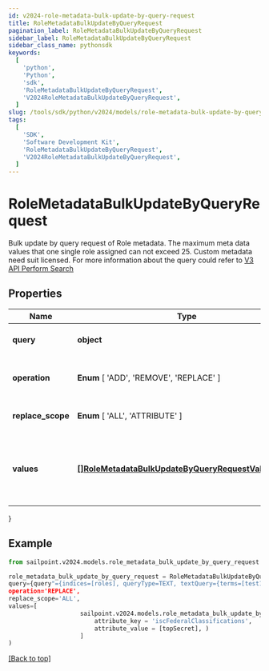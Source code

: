 ```yaml
---
id: v2024-role-metadata-bulk-update-by-query-request
title: RoleMetadataBulkUpdateByQueryRequest
pagination_label: RoleMetadataBulkUpdateByQueryRequest
sidebar_label: RoleMetadataBulkUpdateByQueryRequest
sidebar_class_name: pythonsdk
keywords:
  [
    'python',
    'Python',
    'sdk',
    'RoleMetadataBulkUpdateByQueryRequest',
    'V2024RoleMetadataBulkUpdateByQueryRequest',
  ]
slug: /tools/sdk/python/v2024/models/role-metadata-bulk-update-by-query-request
tags:
  [
    'SDK',
    'Software Development Kit',
    'RoleMetadataBulkUpdateByQueryRequest',
    'V2024RoleMetadataBulkUpdateByQueryRequest',
  ]
---
```


# RoleMetadataBulkUpdateByQueryRequest

Bulk update by query request of Role metadata. The maximum meta data values that one single role assigned can not exceed 25. Custom metadata need suit licensed. For more information about the query could refer to [V3 API Perform Search](https://developer.sailpoint.com/docs/api/v3/search-post)

## Properties

| Name | Type | Description | Notes |
| --- | --- | --- | --- |
| **query** | **object** | query the identities to be updated | [required] |
| **operation** | **Enum** [ 'ADD', 'REMOVE', 'REPLACE' ] | The operation to be performed | [required] |
| **replace_scope** | **Enum** [ 'ALL', 'ATTRIBUTE' ] | The choice of update scope. | [optional] |
| **values** | [**[]RoleMetadataBulkUpdateByQueryRequestValuesInner**](role-metadata-bulk-update-by-query-request-values-inner) | The metadata to be updated, including attribute key and value. | [required] |

}

## Example

```python
from sailpoint.v2024.models.role_metadata_bulk_update_by_query_request import RoleMetadataBulkUpdateByQueryRequest

role_metadata_bulk_update_by_query_request = RoleMetadataBulkUpdateByQueryRequest(
query={query"={indices=[roles], queryType=TEXT, textQuery={terms=[test123], fields=[id], matchAny=false, contains=true}, includeNested=false}},
operation='REPLACE',
replace_scope='ALL',
values=[
                    sailpoint.v2024.models.role_metadata_bulk_update_by_query_request_values_inner.RoleMetadataBulkUpdateByQueryRequest_values_inner(
                        attribute_key = 'iscFederalClassifications',
                        attribute_value = [topSecret], )
                    ]
)

```

[[Back to top]](#)
